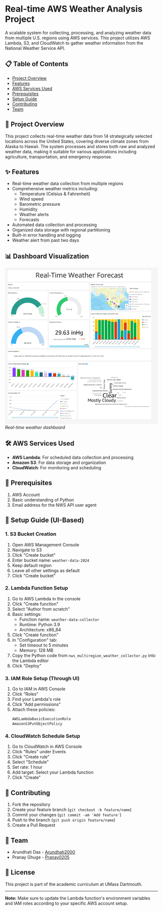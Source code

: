 # Real-time AWS Weather Analysis Project

A scalable system for collecting, processing, and analyzing weather data from multiple U.S. regions using AWS services. This project utilizes AWS Lambda, S3, and CloudWatch to gather weather information from the National Weather Service API.

## 📋 Table of Contents

- [Project Overview](#project-overview)
- [Features](#features)
- [AWS Services Used](#aws-services-used)
- [Prerequisites](#prerequisites)
- [Setup Guide](#setup-guide)
- [Contributing](#contributing)
- [Team](#team)

## 🎯 Project Overview

This project collects real-time weather data from 14 strategically selected locations across the United States, covering diverse climate zones from Alaska to Hawaii. The system processes and stores both raw and analyzed weather data, making it suitable for various applications including agriculture, transportation, and emergency response.

## ✨ Features

- Real-time weather data collection from multiple regions
- Comprehensive weather metrics including:
  - Temperature (Celsius & Fahrenheit)
  - Wind speed
  - Barometric pressure
  - Humidity
  - Weather alerts
  - Forecasts
- Automated data collection and processing
- Organized data storage with regional partitioning
- Built-in error handling and logging
- Weather alert from past two days

## 📊 Dashboard Visualization

![Weather Dashboard](/screenshots/Dashboard.png)
_Real-time weather dashboard_

## 🛠 AWS Services Used

- **AWS Lambda**: For scheduled data collection and processing
- **Amazon S3**: For data storage and organization
- **CloudWatch**: For monitoring and scheduling

## 📝 Prerequisites

1. AWS Account
2. Basic understanding of Python
3. Email address for the NWS API user agent

## 🚀 Setup Guide (UI-Based)

### 1. S3 Bucket Creation

1. Open AWS Management Console
2. Navigate to S3
3. Click "Create bucket"
4. Enter bucket name: `weather-data-2024`
5. Keep default region
6. Leave all other settings as default
7. Click "Create bucket"

### 2. Lambda Function Setup

1. Go to AWS Lambda in the console
2. Click "Create function"
3. Select "Author from scratch"
4. Basic settings:
   - Function name: `weather-data-collector`
   - Runtime: Python 3.9
   - Architecture: x86_64
5. Click "Create function"
6. In "Configuration" tab:
   - Set timeout to 5 minutes
   - Memory: 128 MB
7. Copy the Python code from `nws_multiregion_weather_collector.py` into the Lambda editor
8. Click "Deploy"

### 3. IAM Role Setup (Through UI)

1. Go to IAM in AWS Console
2. Click "Roles"
3. Find your Lambda's role
4. Click "Add permissions"
5. Attach these policies:
   ```
   AWSLambdaBasicExecutionRole
   AmazonS3PutObjectPolicy
   ```

### 4. CloudWatch Schedule Setup

1. Go to CloudWatch in AWS Console
2. Click "Rules" under Events
3. Click "Create rule"
4. Select "Schedule"
5. Set rate: 1 hour
6. Add target: Select your Lambda function
7. Click "Create"

## 🤝 Contributing

1. Fork the repository
2. Create your feature branch (`git checkout -b feature/name`)
3. Commit your changes (`git commit -am 'Add feature'`)
4. Push to the branch (`git push origin feature/name`)
5. Create a Pull Request

## 👥 Team

- Arundhati Das - [Arundhati2000](https://github.com/Arundhuti2000)
- Pranay Ghuge - [Pranay0205](https://github.com/Pranay0205)

## 📜 License

This project is part of the academic curriculum at UMass Dartmouth.

---

**Note:** Make sure to update the Lambda function's environment variables and IAM roles according to your specific AWS account setup.
